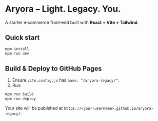 # Aryora – Light. Legacy. You.

A starter e‑commerce front‑end built with **React + Vite + Tailwind**.

## Quick start
```bash
npm install
npm run dev
```

## Build & Deploy to GitHub Pages
1. Ensure `vite.config.js` has `base: "/aryora-legacy/"`.
2. Run:
```bash
npm run build
npm run deploy
```
Your site will be published at `https://<your-username>.github.io/aryora-legacy/`.